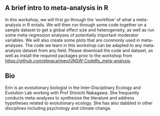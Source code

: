 ## A brief intro to meta-analysis in R
In this workshop, we will first go through the ‘workflow’ of what a meta-analysis in R entails. We will then run through some code together on a sample dataset to get a global effect size and heterogeneity, as well as run some meta-regression analyses of potentially important moderator variables. We will also create some plots that are commonly used in meta-analyses. The code we learn in this workshop can be adapted to any meta-analysis dataset from any field. Please download the code and dataset, as well as install the required packages prior to the workshop from https://github.com/elmacartney/UNSW-CodeRs_meta-analysis. 

## Bio
Erin is an evolutionary biologist in the Inter-Disciplinary Ecology and Evolution Lab working with Prof Shinichi Nakagawa. She frequently conducts meta-analyses to synthesise the literature and address hypotheses related to evolutionary ecology. She has also dabbled in other disciplines including psychology and climate change. 

 
